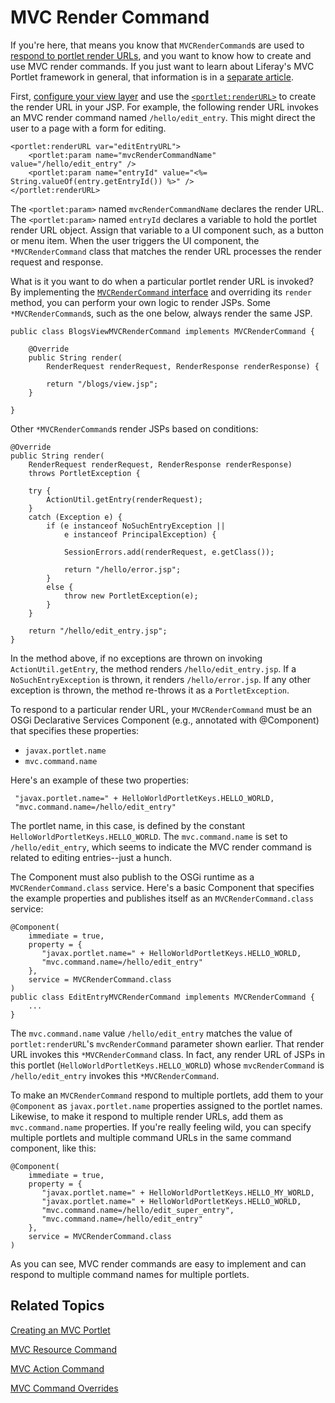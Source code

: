 # MVC Render Command [](id=mvc-render-command)

If you're here, that means you know that `MVCRenderCommand`s are used to [respond to portlet render URLs](/develop/tutorials/-/knowledge_base/7-1/creating-an-mvc-portlet#render-logic),
and you want to know how to create and use MVC render commands. If you just want
to learn about Liferay's MVC Portlet framework in general, that information is
in a [separate article](/develop/tutorials/-/knowledge_base/7-1/liferay-mvc-portlet).

First, [configure your view layer](configuring-the-view-layer#configuring-the-view-layer)
and use the [`<portlet:renderURL>`](@platform-ref@/7.1-latest/taglibs/util-taglib/portlet/renderURL.html)
to create the render URL in your JSP. For example, the following
render URL invokes an MVC render command named `/hello/edit_entry`. This
might direct the user to a page with a form for editing. 

    <portlet:renderURL var="editEntryURL">
        <portlet:param name="mvcRenderCommandName" value="/hello/edit_entry" />
        <portlet:param name="entryId" value="<%= String.valueOf(entry.getEntryId()) %>" />
    </portlet:renderURL>

The `<portlet:param>` named `mvcRenderCommandName` declares the render URL. The
`<portlet:param>` named `entryId` declares a variable to hold the portlet render
URL object. Assign that variable to a UI component such, as a button or menu
item. When the user triggers the UI component, the `*MVCRenderCommand` class
that matches the render URL processes the render request and response.

What is it you want to do when a particular portlet render URL is invoked? By
implementing the [`MVCRenderCommand` interface](@platform-ref@/7.1-latest/javadocs/portal-kernel/com/liferay/portal/kernel/portlet/bridges/mvc/MVCRenderCommand.html)
and overriding its `render` method, you can perform your own logic to render
JSPs. Some `*MVCRenderCommand`s, such as the one below, always render the same
JSP.

    public class BlogsViewMVCRenderCommand implements MVCRenderCommand {

        @Override
        public String render(
            RenderRequest renderRequest, RenderResponse renderResponse) {

            return "/blogs/view.jsp";
        }

    }

Other `*MVCRenderCommand`s render JSPs based on conditions:

    @Override
    public String render(
        RenderRequest renderRequest, RenderResponse renderResponse)
        throws PortletException {

        try {
            ActionUtil.getEntry(renderRequest);
        }
        catch (Exception e) {
            if (e instanceof NoSuchEntryException ||
                e instanceof PrincipalException) {

                SessionErrors.add(renderRequest, e.getClass());

                return "/hello/error.jsp";
            }
            else {
                throw new PortletException(e);
            }
        }

        return "/hello/edit_entry.jsp";
    }

In the method above, if no exceptions are thrown on invoking
`ActionUtil.getEntry`, the method renders `/hello/edit_entry.jsp`. If a
`NoSuchEntryException` is thrown, it renders `/hello/error.jsp`. If any other
exception is thrown, the method re-throws it as a `PortletException`. 

To respond to a particular render URL, your `MVCRenderCommand` must be an OSGi
Declarative Services Component (e.g., annotated with @Component) that specifies
these properties:

- `javax.portlet.name`
- `mvc.command.name`

Here's an example of these two properties:

     "javax.portlet.name=" + HelloWorldPortletKeys.HELLO_WORLD,
     "mvc.command.name=/hello/edit_entry"

The portlet name, in this case, is defined by the constant
`HelloWorldPortletKeys.HELLO_WORLD`. The `mvc.command.name` is set to
`/hello/edit_entry`, which seems to indicate the MVC render command is related
to editing entries--just a hunch. 

The Component must also publish to the OSGi runtime as a
`MVCRenderCommand.class` service. Here's a basic Component that specifies the
example properties and publishes itself as an `MVCRenderCommand.class` service:

    @Component(
        immediate = true,
        property = {
           "javax.portlet.name=" + HelloWorldPortletKeys.HELLO_WORLD,
           "mvc.command.name=/hello/edit_entry"
        },
        service = MVCRenderCommand.class
    )
    public class EditEntryMVCRenderCommand implements MVCRenderCommand {
        ...
    }

The `mvc.command.name` value `/hello/edit_entry` matches the value of
`portlet:renderURL`'s `mvcRenderCommand` parameter shown earlier. That render
URL invokes this `*MVCRenderCommand` class. In fact, any render URL of JSPs in
this portlet (`HelloWorldPortletKeys.HELLO_WORLD`) whose `mvcRenderCommand` is
`/hello/edit_entry` invokes this `*MVCRenderCommand`. 

To make an `MVCRenderCommand` respond to multiple portlets, add them to your
`@Component` as `javax.portlet.name` properties assigned to the portlet names.
Likewise, to make it respond to multiple render URLs, add them as
`mvc.command.name` properties. If you're really feeling wild, you can specify
multiple portlets and multiple command URLs in the same command component, like
this:

    @Component(
        immediate = true,
        property = {
           "javax.portlet.name=" + HelloWorldPortletKeys.HELLO_MY_WORLD,
           "javax.portlet.name=" + HelloWorldPortletKeys.HELLO_WORLD,
           "mvc.command.name=/hello/edit_super_entry",
           "mvc.command.name=/hello/edit_entry"
        },
        service = MVCRenderCommand.class
    )

As you can see, MVC render commands are easy to implement and can respond to
multiple command names for multiple portlets. 

## Related Topics [](id=related-topics)

[Creating an MVC Portlet](/develop/tutorials/-/knowledge_base/7-1/creating-an-mvc-portlet)

[MVC Resource Command](/develop/tutorials/-/knowledge_base/7-1/mvc-resource-command)

[MVC Action Command](/develop/tutorials/-/knowledge_base/7-1/mvc-action-command)

[MVC Command Overrides](/develop/tutorials/-/knowledge_base/7-1/overriding-mvc-commands)
